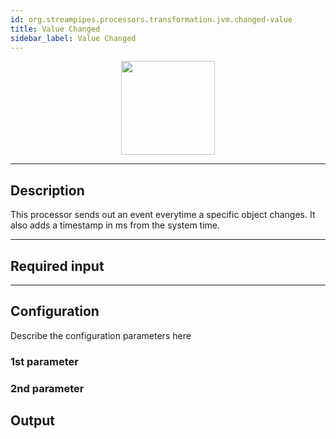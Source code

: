 ```yaml
---
id: org.streampipes.processors.transformation.jvm.changed-value
title: Value Changed
sidebar_label: Value Changed
---
```




<p align="center"> 
    <img src="/docs/img/pipeline-elements/org.streampipes.processors.transformation.jvm.changed-value/icon.png" width="150px;" class="pe-image-documentation"/>
</p>

***

## Description

This processor sends out an event everytime a specific object changes. It also adds a timestamp in ms from the system time.

***

## Required input


***

## Configuration

Describe the configuration parameters here

### 1st parameter


### 2nd parameter

## Output
